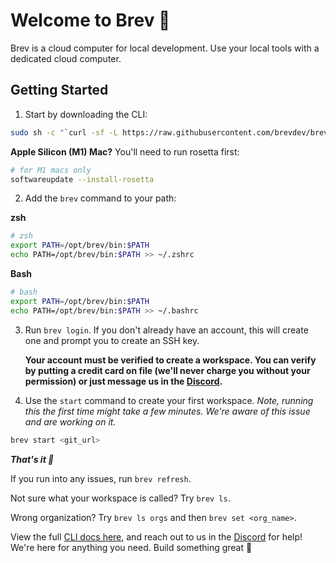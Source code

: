 # Welcome to Brev 🤙
Brev is a cloud computer for local development. Use your local tools with a dedicated cloud computer. 

##  Getting Started

1.  Start by downloading the CLI:
```zsh
sudo sh -c "`curl -sf -L https://raw.githubusercontent.com/brevdev/brev-cli/main/bin/install-latest.sh`"
```
**Apple Silicon (M1) Mac?** You'll need to run rosetta first:
```zsh
# for M1 macs only
softwareupdate --install-rosetta
```

2.  Add the `brev` command to your path:

**zsh**
```zsh
# zsh
export PATH=/opt/brev/bin:$PATH
echo PATH=/opt/brev/bin:$PATH >> ~/.zshrc
```
**Bash**
```zsh
# bash
export PATH=/opt/brev/bin:$PATH
echo PATH=/opt/brev/bin:$PATH >> ~/.bashrc
```

3. Run `brev login`. If you don't already have an account, this will create one and prompt you to create an SSH key.

    **Your account must be verified to create a workspace. You can verify by putting a credit card on file (we'll never charge you without your permission) or just message us in the [Discord](https://discord.gg/NVDyv7TUgJ).**

3. Use the `start` command to create your first workspace. *Note, running this the first time might take a few minutes. We're aware of this issue and are working on it.*
```zsh
brev start <git_url>
```

***That's it 🤙***

If you run into any issues, run `brev refresh`.

Not sure what your workspace is called? Try `brev ls`.

Wrong organization? Try `brev ls orgs` and then `brev set <org_name>`.

View the full [CLI docs here](/reference/brev-cli), and reach out to us in the [Discord](https://discord.gg/NVDyv7TUgJ) for help! We're here for anything you need. Build something great 🤙